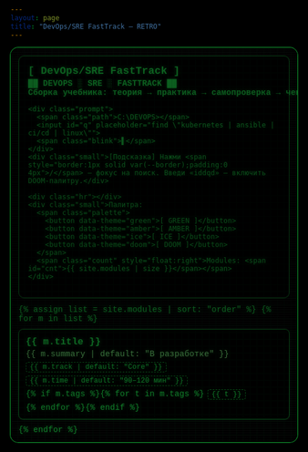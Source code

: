 ```yaml
---
layout: page
title: "DevOps/SRE FastTrack — RETRO"
---
```


<style>
/* ===== RETRO CRT THEME ===== */
:root{
  --bg:#000; --fg:#22ff55; --dim:#0f7; --accent:#8aff8a; --grid:#083; --border:#1a3; --card:#000;
}
.retro[data-theme="amber"]{ --fg:#ffbf00; --dim:#c98a00; --accent:#ffd45c; --grid:#7a4a00; --border:#a86700; }
.retro[data-theme="ice"]  { --fg:#00e5ff; --dim:#00a8bf; --accent:#7ff1ff; --grid:#006b77; --border:#0091a3; }
.retro[data-theme="doom"] { --fg:#ff3b3b; --dim:#c21f1f; --accent:#ff8080; --grid:#5d0d0d; --border:#7f1b1b; }

html,body{background:#000}
.page{background:transparent}
.retro{
  position:relative; color:var(--fg); font-family: ui-monospace, Menlo, Consolas, "Liberation Mono", monospace;
  letter-spacing:.3px; text-shadow: 0 0 6px color-mix(in srgb, var(--fg) 50%, transparent);
  border-radius:14px; padding:14px;
  box-shadow: 0 0 0 1px var(--border), inset 0 0 24px rgba(0,0,0,.8);
  background: radial-gradient(1200px 600px at 50% -20%, rgba(255,255,255,.05), transparent 60%),
              repeating-linear-gradient(0deg, rgba(255,255,255,.05) 0px, rgba(255,255,255,.05) 1px, transparent 2px, transparent 4px),
              #000;
  overflow:hidden;
}
/* vignette */
.retro:after{
  content:""; position:absolute; inset:0;
  background: radial-gradient(1200px 600px at 50% -20%, transparent, rgba(0,0,0,.35) 65%),
              radial-gradient(1200px 800px at 50% 120%, transparent, rgba(0,0,0,.55) 60%);
  pointer-events:none;
}
/* grid glow */
.retro:before{
  content:""; position:absolute; inset:0; opacity:.08; pointer-events:none;
  background: repeating-linear-gradient(90deg, var(--grid) 0, var(--grid) 1px, transparent 2px, transparent 12px),
              repeating-linear-gradient(0deg,  var(--grid) 0, var(--grid) 1px, transparent 2px, transparent 12px);
}

/* ===== HERO DOS banner ===== */
.hero{
  border:1px solid var(--border); background:var(--card);
  padding:16px; border-radius:10px; margin-bottom:12px;
  box-shadow: inset 0 0 0 2px rgba(255,255,255,.03);
}
.hero .logo{font-weight:700; font-size:18px}
.hero .banner{white-space:pre; line-height:1.15; font-weight:700; margin:4px 0 8px 0}
.blink{animation:blink 1.1s steps(1,start) infinite}
@keyframes blink{50%{opacity:.25}}

/* ===== DOS prompt search ===== */
.prompt{display:flex; align-items:center; gap:8px; margin:6px 0}
.prompt .path{color:var(--dim)}
#q{
  flex:1; background:transparent; border:none; outline:none; color:var(--fg);
  caret-color:var(--accent); font:inherit; padding:2px 0;
  border-bottom:1px dashed var(--border);
}
.small{opacity:.8; font-size:13px}

/* ===== palette buttons ===== */
.palette{display:flex; gap:6px; flex-wrap:wrap; margin-top:6px}
.palette button{
  background:transparent; color:var(--fg); border:1px solid var(--border);
  padding:2px 8px; border-radius:6px; cursor:pointer
}
.palette button:hover{box-shadow:0 0 8px color-mix(in srgb, var(--fg) 30%, transparent);}

/* ===== cards (MS-DOS windows) ===== */
.cards{display:grid; grid-template-columns:repeat(auto-fill,minmax(260px,1fr)); gap:10px; margin-top:10px}
.card{
  display:block; color:var(--fg); text-decoration:none; background:var(--card);
  border:1px solid var(--border); border-radius:8px; padding:12px;
  box-shadow: 0 0 0 2px rgba(255,255,255,.03), 0 0 18px rgba(0,255,128,.04);
  transition: transform .08s linear, box-shadow .12s ease;
}
.card:hover{ transform: translateY(-1px) scale(1.01);
  box-shadow: 0 0 0 2px rgba(255,255,255,.05), 0 0 22px color-mix(in srgb, var(--fg) 18%, transparent); }
.card h3{margin:0 0 4px 0; font-weight:700}
.card p{margin:0 0 6px 0; color:var(--accent)}
.pills{display:flex; gap:6px; flex-wrap:wrap}
.pill{font-size:12px; padding:1px 6px; border:1px dashed var(--border); border-radius:4px}

/* table-like counter line */
.hr{margin:10px 0; border-top:1px dashed var(--border)}
.count{font-weight:700}
a{color:var(--accent); text-decoration:none}
a:hover{text-decoration:underline}
</style>

<div class="retro" id="retro" data-theme="green">
  <div class="hero">
    <div class="logo">[ DevOps/SRE FastTrack ]</div>
    <div class="banner">██ DEVOPS ░ SRE ░ FASTTRACK ██
Сборка учебника: теория → практика → самопроверка → чек-лист</div>

    <div class="prompt">
      <span class="path">C:\DEVOPS></span>
      <input id="q" placeholder="find \"kubernetes | ansible | ci/cd | linux\"">
      <span class="blink">▌</span>
    </div>
    <div class="small">[Подсказка] Нажми <span style="border:1px solid var(--border);padding:0 4px">/</span> — фокус на поиск. Введи «iddqd» — включить DOOM-палитру.</div>

    <div class="hr"></div>
    <div class="small">Палитра:
      <span class="palette">
        <button data-theme="green">[ GREEN ]</button>
        <button data-theme="amber">[ AMBER ]</button>
        <button data-theme="ice">[ ICE ]</button>
        <button data-theme="doom">[ DOOM ]</button>
      </span>
      <span class="count" style="float:right">Modules: <span id="cnt">{{ site.modules | size }}</span></span>
    </div>
  </div>

  <div class="cards" id="cards">
    {% assign list = site.modules | sort: "order" %}
    {% for m in list %}
    <a class="card"
       href="{{ m.url | relative_url }}"
       data-title="{{ m.title | escape }}"
       data-summary="{{ m.summary | default: 'В разработке' | escape }}"
       data-tags="{{ m.tags | join: ' ' | escape }}">
      <h3>{{ m.title }}</h3>
      <p>{{ m.summary | default: "В разработке" }}</p>
      <div class="pills">
        <span class="pill">{{ m.track | default: "Core" }}</span>
        <span class="pill">{{ m.time | default: "90–120 мин" }}</span>
        {% if m.tags %}{% for t in m.tags %}<span class="pill">{{ t }}</span>{% endfor %}{% endif %}
      </div>
    </a>
    {% endfor %}
  </div>
</div>

<script>
(function(){
  const root = document.getElementById('retro');
  const q = document.getElementById('q');
  const cnt = document.getElementById('cnt');
  const cards = Array.from(document.querySelectorAll('#cards .card'));

  function apply(){
    const s = q.value.toLowerCase().trim();
    let visible=0;
    cards.forEach(c=>{
      const hay=(c.dataset.title+' '+c.dataset.summary+' '+c.dataset.tags).toLowerCase();
      const ok = !s || hay.includes(s);
      c.style.display = ok ? '' : 'none';
      if(ok) visible++;
    });
    cnt.textContent = visible;
  }
  q.addEventListener('input', apply);
  document.addEventListener('keydown', (e)=>{
    if(e.key === '/' && document.activeElement !== q){ e.preventDefault(); q.focus(); }
  });
  apply();

  // Palette switcher + persist
  const saved = localStorage.getItem('retro-theme');
  if(saved) root.setAttribute('data-theme', saved);
  document.querySelectorAll('.palette [data-theme]').forEach(btn=>{
    btn.addEventListener('click', ()=>{
      const th = btn.getAttribute('data-theme');
      root.setAttribute('data-theme', th);
      localStorage.setItem('retro-theme', th);
    });
  });

  // Easter egg: DOOM (type iddqd)
  let seq = '';
  document.addEventListener('keydown', (e)=>{
    if(/^[a-zA-Z]$/.test(e.key)) { seq = (seq + e.key.toLowerCase()).slice(-5); }
    if(seq === 'iddqd'){ root.setAttribute('data-theme','doom'); localStorage.setItem('retro-theme','doom'); seq=''; }
  });
})();
</script>
